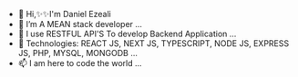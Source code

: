- 👋 Hi,✨✨I'm Daniel Ezeali
- 👀 I’m A MEAN stack developer ...
- 🌱 I use RESTFUL API'S To develop Backend Application ...
- 💞️ Technologies: REACT JS, NEXT JS, TYPESCRIPT, NODE JS, EXPRESS JS, PHP, MYSQL, MONGODB ...
- 📫 I am here to code the world ...

<!---
eodaneze/eodaneze is a ✨ special ✨ repository because its `README.md` (this file) appears on your GitHub profile.
You can click the Preview link to take a look at your changes.
--->
